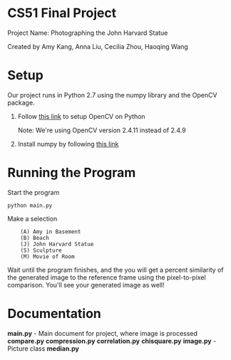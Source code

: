 # CS51 Final Project
Project Name: Photographing the John Harvard Statue

Created by Amy Kang, Anna Liu, Cecilia Zhou, Haoqing Wang

# Setup
Our project runs in Python 2.7 using the numpy library and the OpenCV package.

1. Follow [this link](https://jjyap.wordpress.com/2014/05/24/installing-opencv-2-4-9-on-mac-osx-with-python-support/) to setup OpenCV on Python

	Note: We're using OpenCV version 2.4.11 instead of 2.4.9

2. Install numpy by following [this link](http://www.numpy.org/)

# Running the Program

Start the program
```shell
python main.py
```
Make a selection
```shell
	(A) Amy in Basement
	(B) Beach
	(J) John Harvard Statue
	(S) Sculpture
	(M) Movie of Room
```

Wait until the program finishes, and the you will get a percent similarity of the generated image to the reference frame using the pixel-to-pixel comparison. You'll see your generated image as well!

# Documentation

**main.py** - Main document for project, where image is processed
**compare.py**
**compression.py**
**correlation.py**
**chisquare.py**
**image.py** - Picture class
**median.py**
